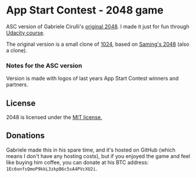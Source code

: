 # App Start Contest - 2048 game
ASC version of Gabriele Cirulli's [original 2048](http://gabrielecirulli.github.io/2048/). 
I made it just for fun through [Udacity course](https://www.udacity.com/course/ud248/).  

The original version is a small clone of [1024](https://play.google.com/store/apps/details?id=com.veewo.a1024), based on [Saming's 2048](http://saming.fr/p/2048/) (also a clone).

### Notes for the ASC version
Version is made with logos of last years App Start Contest winners and partners.

## License
2048 is licensed under the [MIT license.](https://github.com/gabrielecirulli/2048/blob/master/LICENSE.txt)

## Donations
Gabriele made this in his spare time, and it's hosted on GitHub (which means I don't have any hosting costs), but if you enjoyed the game and feel like buying him coffee, you can donate at his BTC address: `1Ec6onfsQmoP9kkL3zkpB6c5sA4PVcXU2i`.
